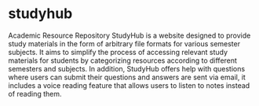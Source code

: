 # studyhub
Academic Resource Repository
StudyHub is a website designed to provide study materials in the form of arbitrary file formats for various semester subjects. It aims to simplify the process of accessing relevant study materials for students by categorizing resources according to different semesters and subjects. In addition, StudyHub offers help with questions where users can submit their questions and answers are sent via email, it includes a voice reading feature that allows users to listen to notes instead of reading them.
